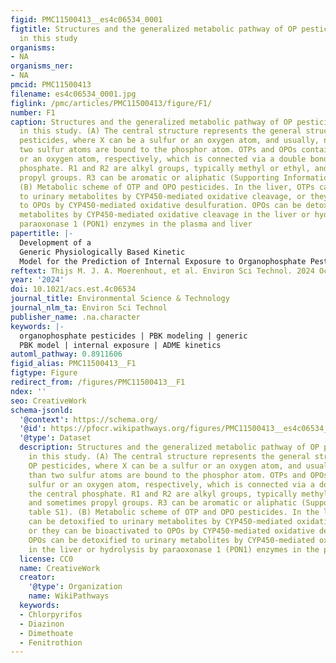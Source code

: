 ```yaml
---
figid: PMC11500413__es4c06534_0001
figtitle: Structures and the generalized metabolic pathway of OP pesticides considered
  in this study
organisms:
- NA
organisms_ner:
- NA
pmcid: PMC11500413
filename: es4c06534_0001.jpg
figlink: /pmc/articles/PMC11500413/figure/F1/
number: F1
caption: Structures and the generalized metabolic pathway of OP pesticides considered
  in this study. (A) The central structure represents the general structure for OP
  pesticides, where X can be a sulfur or an oxygen atom, and usually, no more than
  two sulfur atoms are bound to the phosphor atom. OTPs and OPOs contain a sulfur
  or an oxygen atom, respectively, which is connected via a double bond to the central
  phosphate. R1 and R2 are alkyl groups, typically methyl or ethyl, and sometimes
  propyl groups. R3 can be aromatic or aliphatic (Supporting Information table S1).
  (B) Metabolic scheme of OTP and OPO pesticides. In the liver, OTPs can be detoxified
  to urinary metabolites by CYP450-mediated oxidative cleavage, or they can be bioactivated
  to OPOs by CYP450-mediated oxidative desulfuration. OPOs can be detoxified to urinary
  metabolites by CYP450-mediated oxidative cleavage in the liver or hydrolysis by
  paraoxonase 1 (PON1) enzymes in the plasma and liver
papertitle: |-
  Development of a
  Generic Physiologically Based Kinetic
  Model for the Prediction of Internal Exposure to Organophosphate Pesticides
reftext: Thijs M. J. A. Moerenhout, et al. Environ Sci Technol. 2024 Oct 22;58(42).
year: '2024'
doi: 10.1021/acs.est.4c06534
journal_title: Environmental Science & Technology
journal_nlm_ta: Environ Sci Technol
publisher_name: .na.character
keywords: |-
  organophosphate pesticides | PBK modeling | generic
  PBK model | internal exposure | ADME kinetics
automl_pathway: 0.8911606
figid_alias: PMC11500413__F1
figtype: Figure
redirect_from: /figures/PMC11500413__F1
ndex: ''
seo: CreativeWork
schema-jsonld:
  '@context': https://schema.org/
  '@id': https://pfocr.wikipathways.org/figures/PMC11500413__es4c06534_0001.html
  '@type': Dataset
  description: Structures and the generalized metabolic pathway of OP pesticides considered
    in this study. (A) The central structure represents the general structure for
    OP pesticides, where X can be a sulfur or an oxygen atom, and usually, no more
    than two sulfur atoms are bound to the phosphor atom. OTPs and OPOs contain a
    sulfur or an oxygen atom, respectively, which is connected via a double bond to
    the central phosphate. R1 and R2 are alkyl groups, typically methyl or ethyl,
    and sometimes propyl groups. R3 can be aromatic or aliphatic (Supporting Information
    table S1). (B) Metabolic scheme of OTP and OPO pesticides. In the liver, OTPs
    can be detoxified to urinary metabolites by CYP450-mediated oxidative cleavage,
    or they can be bioactivated to OPOs by CYP450-mediated oxidative desulfuration.
    OPOs can be detoxified to urinary metabolites by CYP450-mediated oxidative cleavage
    in the liver or hydrolysis by paraoxonase 1 (PON1) enzymes in the plasma and liver
  license: CC0
  name: CreativeWork
  creator:
    '@type': Organization
    name: WikiPathways
  keywords:
  - Chlorpyrifos
  - Diazinon
  - Dimethoate
  - Fenitrothion
---
```

